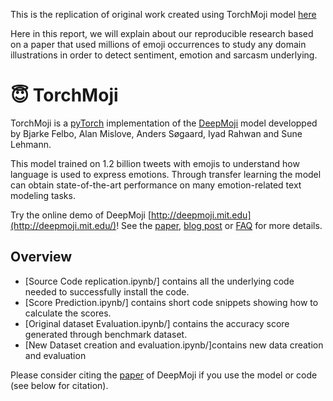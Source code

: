 This is the replication of original work created using TorchMoji model [here](https://github.com/huggingface/torchMoji)

Here in this report, we will explain about our reproducible research based on a paper that used millions of emoji occurrences to study any domain illustrations in order to detect sentiment, emotion and sarcasm underlying.

# 😇 TorchMoji

TorchMoji is a [pyTorch](http://pytorch.org/) implementation of the [DeepMoji](https://github.com/bfelbo/DeepMoji) model developped by Bjarke Felbo, Alan Mislove, Anders Søgaard, Iyad Rahwan and Sune Lehmann.

This model trained on 1.2 billion tweets with emojis to understand how language is used to express emotions. Through transfer learning the model can obtain state-of-the-art performance on many emotion-related text modeling tasks.

Try the online demo of DeepMoji [http://deepmoji.mit.edu](http://deepmoji.mit.edu/)! See the [paper](https://arxiv.org/abs/1708.00524), [blog post](https://medium.com/@bjarkefelbo/what-can-we-learn-from-emojis-6beb165a5ea0) or [FAQ](https://www.media.mit.edu/projects/deepmoji/overview/) for more details.

## Overview
* [Source Code replication.ipynb/] contains all the underlying code needed to successfully install the code.
* [Score Prediction.ipynb/] contains short code snippets showing how to calculate the scores.
* [Original dataset Evaluation.ipynb/] contains the accuracy score generated through benchmark dataset.
* [New Dataset creation and evaluation.ipynb/]contains new data creation and evaluation


Please consider citing the [paper](https://arxiv.org/abs/1708.00524) of DeepMoji if you use the model or code (see below for citation).

